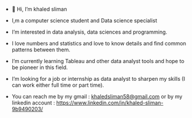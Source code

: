- 👋 Hi, I’m khaled sliman

- I,m a computer science student and Data science specialist

- I’m interested in data analysis, data sciences and programming.

- I love numbers and statistics and love to know details and find common patterns between them.

- I’m currently learning Tableau and other data analyst tools and hope to be pioneer in this field.

- I’m looking for a job or internship as data analyst to sharpen my skills (I can work either full time or part time).

- You can reach me by my gmail : khaledsliman58@gmail.com
  or by my linkedin account : https://www.linkedin.com/in/khaled-sliman-9b9490203/
